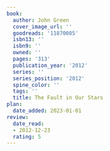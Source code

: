 ```yaml
---
book:
  author: John Green
  cover_image_url: ''
  goodreads: '11870085'
  isbn13: ''
  isbn9: ''
  owned: ''
  pages: '313'
  publication_year: '2012'
  series: ''
  series_position: '2012'
  spine_color: ''
  tags: ''
  title: The Fault in Our Stars
plan:
  date_added: 2023-01-01
review:
  date_read:
  - 2012-12-23
  rating: 5
---
```

